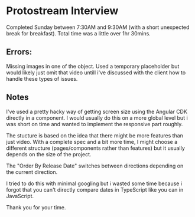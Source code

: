 # Protostream Interview
Completed Sunday between 7:30AM and 9:30AM (with a short unexpected break for breakfast). Total time was a little over 1hr 30mins.

## Errors:
Missing images in one of the object. Used a temporary placeholder but would likely just omit that video untill i've discussed with the client how to handle these types of issues.

## Notes
I've used a pretty hacky way of getting screen size using the Angular CDK directly in a component. I would usually do this on a more global level but i was short on time and wanted to implement the responsive part roughly.

The stucture is based on the idea that there might be more features than just video. With a complete spec and a bit more time, I might choose a different structure (pages/components rather than features) but it usually depends on the size of the project.

The "Order By Release Date" switches between directions depending on the current direction.

I tried to do this with minimal googling but i wasted some time because i forgot that you can't directly compare dates in TypeScript like you can in JavaScript.

Thank you for your time.